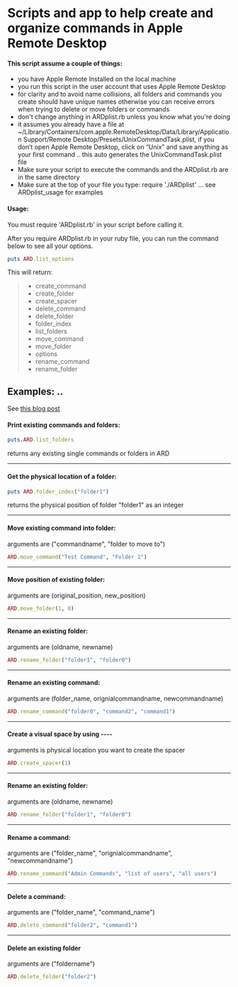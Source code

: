 # Scripts and app to help create and organize commands in Apple Remote Desktop

#### This script assume a couple of things:
* you have Apple Remote Installed on the local machine
* you run this script in the user account that uses Apple Remote Desktop
* for clarity and to avoid name collisions, all folders and commands you create should have unique names otherwise you can receive errors when trying to delete or move folders or commands
* don't change anything in ARDplist.rb unless you know what you're doing
* it assumes you already have a file at ~/Library/Containers/com.apple.RemoteDesktop/Data/Library/Application Support/Remote Desktop/Presets/UnixCommandTask.plist, if you don’t open Apple Remote Desktop, click on “Unix” and save anything as your first command .. this auto generates the UnixCommandTask.plist file
* Make sure your script to execute the commands and the ARDplist.rb are in the same directory
* Make sure at the top of your file you type: require './ARDplist' ... see ARDplist_usage for examples

#### Usage:
You must require 'ARDplist.rb' in your script before calling it.

After you require ARDplist.rb in your ruby file, you can run the command below to see all your options.
```ruby
puts ARD.list_options
```
This will return:
> - create_command
> - create_folder
> - create_spacer
> - delete_command
> - delete_folder
> - folder_index
> - list_folders
> - move_command
> - move_folder
> - options
> - rename_command
> - rename_folder



## Examples: ..
See [this blog post](https://redlinetech.wordpress.com/2017/05/17/organizing-commands-in-apple-remote-desktop-with-the-help-of-ruby/)

#### Print existing commands and folders:
```ruby
puts.ARD.list_folders
```
returns any existing single commands or folders in ARD

---
#### Get the physical location of a folder:
``` ruby
puts ARD.folder_index("folder1")
```
returns the physical position of folder "folder1" as an integer

---

#### Move existing command into folder:
arguments are ("commandname", "folder to move to")
```ruby
ARD.move_command("Test Command", "Folder 1")
```

---


#### Move position of existing folder:
arguments are (original_position, new_position)
```ruby
ARD.move_folder(1, 0)
```

---

#### Rename an existing folder:
arguments are (oldname, newname)
```ruby
ARD.rename_folder("folder1", "folder0")
```
---

#### Rename an existing command:
arguments are (folder_name, orignialcommandname, newcommandname)
 ```ruby
 ARD.rename_command("folder0", "command2", "command1")
 ```
 ---

 #### Create a visual space by using ----
 arguments is physical location you want to create the spacer
 ```ruby
 ARD.create_spacer(1)
 ```
 ---

#### Rename an existing folder:
arguments are (oldname, newname)
```ruby
ARD.rename_folder("folder1", "folder0")
```
---
#### Rename a command:
arguments are ("folder_name", "orignialcommandname", "newcommandname")
```ruby
ARD.rename_command("Admin Commands", "list of users", "all users")
```
---
#### Delete a command:
arguments are ("folder_name", "command_name")
```ruby
ARD.delete_command("folder2", "command1")
```
---

#### Delete an existing folder
arguments are ("foldername")
```ruby
ARD.delete_folder("folder2")
```
